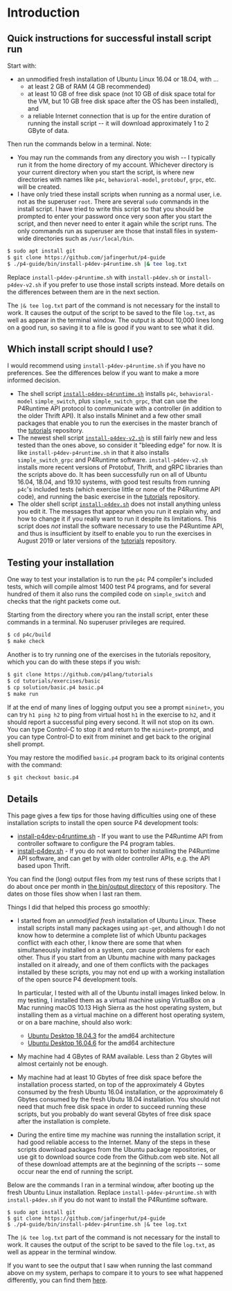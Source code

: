 # Introduction


## Quick instructions for successful install script run

Start with:

+ an unmodified fresh installation of Ubuntu Linux 16.04 or 18.04,
  with ...
  + at least 2 GB of RAM (4 GB recommended)
  + at least 10 GB of free disk space (not 10 GB of disk space total
    for the VM, but 10 GB free disk space after the OS has been
    installed), and
  + a reliable Internet connection that is up for the entire duration
    of running the install script -- it will download approximately 1
    to 2 GByte of data.

Then run the commands below in a terminal.  Note:
+ You may run the commands from any directory you wish -- I typically
  run it from the home directory of my account.  Whichever directory
  is your current directory when you start the script, is where new
  directories with names like `p4c`, `behavioral-model`, `protobuf`,
  `grpc`, etc. will be created.
+ I have only tried these install scripts when running as a normal
  user, i.e. not as the superuser `root`.  There are several `sudo`
  commands in the install script.  I have tried to write this script
  so that you should be prompted to enter your password once very soon
  after you start the script, and then never need to enter it again
  while the script runs.  The only commands run as superuser are those
  that install files in system-wide directories such as
  `/usr/local/bin`.
```bash
$ sudo apt install git
$ git clone https://github.com/jafingerhut/p4-guide
$ ./p4-guide/bin/install-p4dev-p4runtime.sh |& tee log.txt
```
Replace `install-p4dev-p4runtime.sh` with `install-p4dev.sh` or
`install-p4dev-v2.sh` if you prefer to use those install scripts
instead.  More details on the differences between them are in the next
section.

The `|& tee log.txt` part of the command is not necessary for the
install to work.  It causes the output of the script to be saved to
the file `log.txt`, as well as appear in the terminal window.  The
output is about 10,000 lines long on a good run, so saving it to a
file is good if you want to see what it did.


## Which install script should I use?

I would recommend using `install-p4dev-p4runtime.sh` if you have no
preferences.  See the differences below if you want to make a more
informed decision.

* The shell script
  [`install-p4dev-p4runtime.sh`](install-p4dev-p4runtime.sh) installs
  `p4c`, `behavioral-model` `simple_switch`, plus
  `simple_switch_grpc`, that can use the P4Runtime API protocol to
  communicate with a controller (in addition to the older Thrift API).
  It also installs Mininet and a few other small packages that enable
  you to run the exercises in the master branch of the
  [tutorials](https://github.com/p4lang/tutorials) repository.
* The newest shell script [`install-p4dev-v2.sh`](install-p4dev-v2.sh)
  is still fairly new and less tested than the ones above, so consider
  it "bleeding edge" for now.  It is like `install-p4dev-p4runtime.sh`
  in that it also installs `simple_switch_grpc` and P4Runtime
  software.  `install-p4dev-v2.sh` installs more recent versions of
  Protobuf, Thrift, and gRPC libraries than the scripts above do.  It
  has been successfully run on all of Ubuntu 16.04, 18.04, and 19.10
  systems, with good test results from running `p4c`'s included tests
  (which exercise little or none of the P4Runtime API code), and
  running the basic exercise in the
  [tutorials](https://github.com/p4lang/tutorials) repository.
* The older shell script [`install-p4dev.sh`](install-p4dev.sh) does
  not install anything unless you edit it.  The messages that appear
  when you run it explain why, and how to change it if you really want
  to run it despite its limitations.  This script does _not_ install
  the software necessary to use the P4Runtime API, and thus is
  insufficient by itself to enable you to run the exercises in August
  2019 or later versions of the
  [tutorials](https://github.com/p4lang/tutorials) repository.


## Testing your installation

One way to test your installation is to run the `p4c` P4 compiler's
included tests, which will compile almost 1400 test P4 programs, and
for several hundred of them it also runs the compiled code on
`simple_switch` and checks that the right packets come out.

Starting from the directory where you ran the install script, enter
these commands in a terminal.  No superuser privileges are required.
```bash
$ cd p4c/build
$ make check
```

Another is to try running one of the exercises in the tutorials
repository, which you can do with these steps if you wish:

```bash
$ git clone https://github.com/p4lang/tutorials
$ cd tutorials/exercises/basic
$ cp solution/basic.p4 basic.p4
$ make run
```

If at the end of many lines of logging output you see a prompt
`mininet>`, you can try `h1 ping h2` to ping from virtual host `h1` in
the exercise to `h2`, and it should report a successful ping every
second.  It will not stop on its own.  You can type Control-C to stop
it and return to the `mininet>` prompt, and you can type Control-D to
exit from mininet and get back to the original shell prompt.

You may restore the modified `basic.p4` program back to its original
contents with the command:

```bash
$ git checkout basic.p4
```


## Details

This page gives a few tips for those having difficulties using one of
these installation scripts to install the open source P4 development
tools:

+ [install-p4dev-p4runtime.sh](install-p4dev-p4runtime.sh) - If you
  want to use the P4Runtime API from controller software to configure
  the P4 program tables.
+ [install-p4dev.sh](install-p4dev.sh) - If you do not want to bother
  installing the P4Runtime API software, and can get by with older
  controller APIs, e.g. the API based upon Thrift.

You can find the (long) output files from my test runs of these
scripts that I do about once per month in [the bin/output
directory](output/) of this repository.  The dates on those files show
when I last ran them.

Things I did that helped this process go smoothly:

+ I started from an _unmodified_ _fresh_ installation of Ubuntu Linux.
  These install scripts install many packages using `apt-get`, and
  although I do not know how to determine a complete list of which
  Ubuntu packages conflict with each other, I know there are some that
  when simultaneously installed on a system, _can_ cause problems for
  each other.  Thus if you start from an Ubuntu machine with many
  packages installed on it already, and one of them conflicts with the
  packages installed by these scripts, you may not end up with a
  working installation of the open source P4 development tools.
  
  In particular, I tested with all of the Ubuntu install images linked
  below.  In my testing, I installed them as a virtual machine using
  VirtualBox on a Mac running macOS 10.13 High Sierra as the host
  operating system, but installing them as a virtual machine on a
  different host operating system, or on a bare machine, should also
  work:
  + [Ubuntu Desktop 18.04.3](http://releases.ubuntu.com/18.04/ubuntu-18.04.3-desktop-amd64.iso) for the amd64 architecture
  + [Ubuntu Desktop 16.04.6](http://releases.ubuntu.com/16.04/ubuntu-16.04.6-desktop-amd64.iso) for the amd64 architecture
+ My machine had 4 GBytes of RAM available.  Less than 2 Gbytes will
  almost certainly not be enough.
+ My machine had at least 10 Gbytes of free disk space before the
  installation process started, on top of the approximately 4 Gbytes
  consumed by the fresh Ubuntu 16.04 installation, or the
  approximately 6 Gbytes consumed by the fresh Ubutu 18.04
  installation.  You should not need that much free disk space in
  order to succeed running these scripts, but you probably do want
  several Gbytes of free disk space after the installation is
  complete.
+ During the entire time my machine was running the installation
  script, it had good reliable access to the Internet.  Many of the
  steps in these scripts download packages from the Ubuntu package
  repositories, or use git to download source code from the Github.com
  web site.  Not all of these download attempts are at the beginning
  of the scripts -- some occur near the end of running the script.

Below are the commands I ran in a terminal window, after booting up
the fresh Ubuntu Linux installation.  Replace
`install-p4dev-p4runtime.sh` with `install-p4dev.sh` if you do not
want to install the P4Runtime software.

```
$ sudo apt install git
$ git clone https://github.com/jafingerhut/p4-guide
$ ./p4-guide/bin/install-p4dev-p4runtime.sh |& tee log.txt
```

The `|& tee log.txt` part of the command is not necessary for the
install to work.  It causes the output of the script to be saved to
the file `log.txt`, as well as appear in the terminal window.

If you want to see the output that I saw when running the last command
above on my system, perhaps to compare it to yours to see what
happened differently, you can find them [here](output/).
